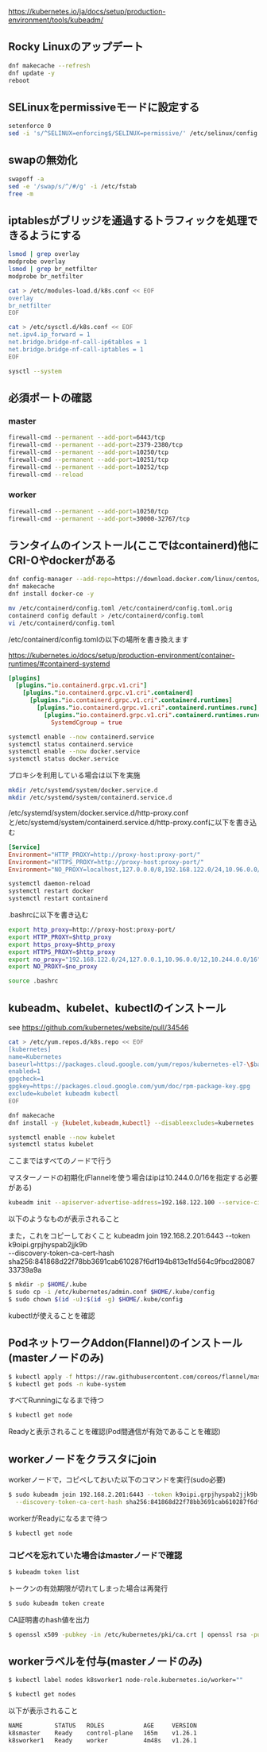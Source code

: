 https://kubernetes.io/ja/docs/setup/production-environment/tools/kubeadm/

## Rocky Linuxのアップデート

```sh
dnf makecache --refresh
dnf update -y
reboot
```

## SELinuxをpermissiveモードに設定する

```sh
setenforce 0
sed -i 's/^SELINUX=enforcing$/SELINUX=permissive/' /etc/selinux/config
```

## swapの無効化

```sh
swapoff -a
sed -e '/swap/s/^/#/g' -i /etc/fstab
free -m
```

## iptablesがブリッジを通過するトラフィックを処理できるようにする

```sh
lsmod | grep overlay
modprobe overlay
lsmod | grep br_netfilter
modprobe br_netfilter

cat > /etc/modules-load.d/k8s.conf << EOF
overlay
br_netfilter
EOF

cat > /etc/sysctl.d/k8s.conf << EOF
net.ipv4.ip_forward = 1
net.bridge.bridge-nf-call-ip6tables = 1
net.bridge.bridge-nf-call-iptables = 1
EOF

sysctl --system
```

## 必須ポートの確認 
### master

```sh
firewall-cmd --permanent --add-port=6443/tcp
firewall-cmd --permanent --add-port=2379-2380/tcp
firewall-cmd --permanent --add-port=10250/tcp
firewall-cmd --permanent --add-port=10251/tcp
firewall-cmd --permanent --add-port=10252/tcp
firewall-cmd --reload
```

### worker

```sh
firewall-cmd --permanent --add-port=10250/tcp
firewall-cmd --permanent --add-port=30000-32767/tcp
```

## ランタイムのインストール(ここではcontainerd)他にCRI-Oやdockerがある

```sh
dnf config-manager --add-repo=https://download.docker.com/linux/centos/docker-ce.repo
dnf makecache
dnf install docker-ce -y
```

```sh
mv /etc/containerd/config.toml /etc/containerd/config.toml.orig
containerd config default > /etc/containerd/config.toml
vi /etc/containerd/config.toml
```

/etc/containerd/config.tomlの以下の場所を書き換えます

https://kubernetes.io/docs/setup/production-environment/container-runtimes/#containerd-systemd

```toml
[plugins]
  [plugins."io.containerd.grpc.v1.cri"]
    [plugins."io.containerd.grpc.v1.cri".containerd]
      [plugins."io.containerd.grpc.v1.cri".containerd.runtimes]
        [plugins."io.containerd.grpc.v1.cri".containerd.runtimes.runc]
          [plugins."io.containerd.grpc.v1.cri".containerd.runtimes.runc.options]
            SystemdCgroup = true
```

```sh
systemctl enable --now containerd.service
systemctl status containerd.service
systemctl enable --now docker.service
systemctl status docker.service
```

プロキシを利用している場合は以下を実施

```sh
mkdir /etc/systemd/system/docker.service.d
mkdir /etc/systemd/system/containerd.service.d
```

/etc/systemd/system/docker.service.d/http-proxy.confと/etc/systemd/system/containerd.service.d/http-proxy.confに以下を書き込む

```conf
[Service]
Environment="HTTP_PROXY=http://proxy-host:proxy-port/"
Environment="HTTPS_PROXY=http://proxy-host:proxy-port/"
Environment="NO_PROXY=localhost,127.0.0.0/8,192.168.122.0/24,10.96.0.0/12,10.244.0.0/16"
```

```sh
systemctl daemon-reload 
systemctl restart docker
systemctl restart containerd
```

.bashrcに以下を書き込む

```sh
export http_proxy=http://proxy-host:proxy-port/
export HTTP_PROXY=$http_proxy
export https_proxy=$http_proxy
export HTTPS_PROXY=$http_proxy
export no_proxy="192.168.122.0/24,127.0.0.1,10.96.0.0/12,10.244.0.0/16";
export NO_PROXY=$no_proxy
```

```sh
source .bashrc
```

## kubeadm、kubelet、kubectlのインストール

see https://github.com/kubernetes/website/pull/34546
```sh
cat > /etc/yum.repos.d/k8s.repo << EOF 
[kubernetes] 
name=Kubernetes 
baseurl=https://packages.cloud.google.com/yum/repos/kubernetes-el7-\$basearch
enabled=1 
gpgcheck=1 
gpgkey=https://packages.cloud.google.com/yum/doc/rpm-package-key.gpg 
exclude=kubelet kubeadm kubectl 
EOF

dnf makecache
dnf install -y {kubelet,kubeadm,kubectl} --disableexcludes=kubernetes
```

```sh
systemctl enable --now kubelet
systemctl status kubelet
```

ここまではすべてのノードで行う

マスターノードの初期化(Flannelを使う場合はipは10.244.0.0/16を指定する必要がある)

```sh
kubeadm init --apiserver-advertise-address=192.168.122.100 --service-cidr=10.96.0.0/12 --pod-network-cidr=10.244.0.0/16
```

以下のようなものが表示されること

また，これをコピーしておくこと
kubeadm join 192.168.2.201:6443 --token k9oipi.grpjhyspab2jjk9b \
        --discovery-token-ca-cert-hash sha256:841868d22f78bb3691cab610287f6df194b813e1fd564c9fbcd2808733739a9a

```sh
$ mkdir -p $HOME/.kube
$ sudo cp -i /etc/kubernetes/admin.conf $HOME/.kube/config
$ sudo chown $(id -u):$(id -g) $HOME/.kube/config
```

kubectlが使えることを確認

## PodネットワークAddon(Flannel)のインストール(masterノードのみ)

```sh
$ kubectl apply -f https://raw.githubusercontent.com/coreos/flannel/master/Documentation/kube-flannel.yml
$ kubectl get pods -n kube-system
```

すべてRunningになるまで待つ

```sh
$ kubectl get node
```

Readyと表示されることを確認(Pod間通信が有効であることを確認)

## workerノードをクラスタにjoin

workerノードで，コピペしておいた以下のコマンドを実行(sudo必要)

```sh
$ sudo kubeadm join 192.168.2.201:6443 --token k9oipi.grpjhyspab2jjk9b \
  --discovery-token-ca-cert-hash sha256:841868d22f78bb3691cab610287f6df194b813e1fd564c9fbcd2808733739a9a
```

workerがReadyになるまで待つ

```sh
$ kubectl get node
```

### コピペを忘れていた場合はmasterノードで確認

```sh
$ kubeadm token list
```

トークンの有効期限が切れてしまった場合は再発行

```sh
$ sudo kubeadm token create
```

CA証明書のhash値を出力

```sh
$ openssl x509 -pubkey -in /etc/kubernetes/pki/ca.crt | openssl rsa -pubin -outform der 2>/dev/null | openssl dgst -sha256 -hex | sed 's/^.* //'
```

## workerラベルを付与(masterノードのみ)

```sh
$ kubectl label nodes k8sworker1 node-role.kubernetes.io/worker=""
```

```sh
$ kubectl get nodes
```

以下が表示されること

```sh
NAME         STATUS   ROLES           AGE     VERSION
k8smaster    Ready    control-plane   165m    v1.26.1
k8sworker1   Ready    worker          4m48s   v1.26.1
```
